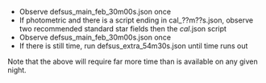 - Observe defsus_main_feb_30m00s.json once
- If photometric and there is a script ending in cal_??m??s.json, observe two recommended standard star fields then the *cal*.json script
- Observe defsus_main_feb_30m00s.json once
- If there is still time, run defsus_extra_54m30s.json until time runs out

Note that the above will require far more time than is available on any given night.

